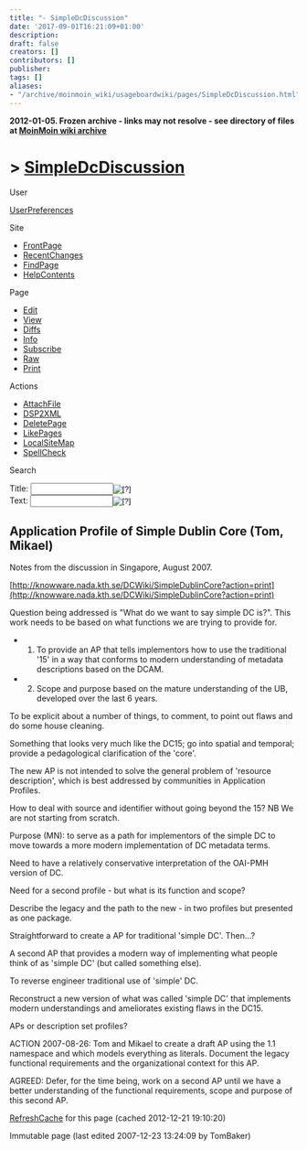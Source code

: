 ```yaml
---
title: "- SimpleDcDiscussion"
date: '2017-09-01T16:21:09+01:00'
description: 
draft: false
creators: []
contributors: []
publisher: 
tags: []
aliases:
- "/archive/moinmoin_wiki/usageboardwiki/pages/SimpleDcDiscussion.html"
---
```


**2012-01-05. Frozen archive - links may not resolve - see directory of files at [MoinMoin wiki archive](/moinmoin-wiki-archive/)**

# > [SimpleDcDiscussion](http://dublincore.org/usageboardwiki/SimpleDcDiscussion?action=fullsearch&value=SimpleDcDiscussion&literal=1&case=1&context=40 "Click here to do a full-text search for this title")

User

 [UserPreferences](http://dublincore.org/usageboardwiki/UserPreferences)
  

Site

- [FrontPage](http://dublincore.org/usageboardwiki/FrontPage)
- [RecentChanges](http://dublincore.org/usageboardwiki/RecentChanges)
- [FindPage](http://dublincore.org/usageboardwiki/FindPage)
- [HelpContents](http://dublincore.org/usageboardwiki/HelpContents)

Page

- [Edit](http://dublincore.org/usageboardwiki/SimpleDcDiscussion?action=edit "Edit")
- [View](http://dublincore.org/usageboardwiki/SimpleDcDiscussion "View")
- [Diffs](http://dublincore.org/usageboardwiki/SimpleDcDiscussion?action=diff "Diffs")
- [Info](http://dublincore.org/usageboardwiki/SimpleDcDiscussion?action=info "Info")
- [Subscribe](http://dublincore.org/usageboardwiki/SimpleDcDiscussion?action=subscribe "Subscribe")
- [Raw](http://dublincore.org/usageboardwiki/SimpleDcDiscussion?action=raw "Raw")
- [Print](http://dublincore.org/usageboardwiki/SimpleDcDiscussion?action=print "Print")

Actions

- [AttachFile](http://dublincore.org/usageboardwiki/SimpleDcDiscussion?action=AttachFile)
- [DSP2XML](http://dublincore.org/usageboardwiki/SimpleDcDiscussion?action=DSP2XML)
- [DeletePage](http://dublincore.org/usageboardwiki/SimpleDcDiscussion?action=DeletePage)
- [LikePages](http://dublincore.org/usageboardwiki/SimpleDcDiscussion?action=LikePages)
- [LocalSiteMap](http://dublincore.org/usageboardwiki/SimpleDcDiscussion?action=LocalSiteMap)
- [SpellCheck](http://dublincore.org/usageboardwiki/SimpleDcDiscussion?action=SpellCheck)

Search

<form method="POST" action="/usageboardwiki/SimpleDcDiscussion">
<p>
<input name="action" value="inlinesearch" type="hidden">
<input name="context" value="40" type="hidden">
Title: <input name="text_title" size="15" maxlength="50" type="text"><input src="SimpleDcDiscussion_files/moin-search.png" name="button_title" alt="[?]" type="image"><br>Text: <input name="text_full" size="15" maxlength="50" type="text"><input src="SimpleDcDiscussion_files/moin-search.png" name="button_full" alt="[?]" type="image">
</p>
</form>

## Application Profile of Simple Dublin Core (Tom, Mikael)

Notes from the discussion in Singapore, August 2007.

[http://knowware.nada.kth.se/DCWiki/SimpleDublinCore?action=print](http://knowware.nada.kth.se/DCWiki/SimpleDublinCore?action=print)

Question being addressed is "What do we want to say simple DC is?". This work needs to be based on what functions we are trying to provide for.

- 1. To provide an AP that tells implementors how to use the traditional '15' in a way that conforms to modern understanding of metadata descriptions based on the DCAM.

- 2. Scope and purpose based on the mature understanding of the UB, developed over the last 6 years.

To be explicit about a number of things, to comment, to point out flaws and do some house cleaning.

Something that looks very much like the DC15; go into spatial and temporal; provide a pedagological clarification of the 'core'.

The new AP is not intended to solve the general problem of 'resource description', which is best addressed by communities in Application Profiles.

How to deal with source and identifier without going beyond the 15? NB We are not starting from scratch.

Purpose (MN): to serve as a path for implementors of the simple DC to move towards a more modern implementation of DC metadata terms.

Need to have a relatively conservative interpretation of the OAI-PMH version of DC.

Need for a second profile - but what is its function and scope?

Describe the legacy and the path to the new - in two profiles but presented as one package.

Straightforward to create a AP for traditional 'simple DC'. Then...?

A second AP that provides a modern way of implementing what people think of as 'simple DC' (but called something else).

To reverse engineer traditional use of 'simple' DC.

Reconstruct a new version of what was called 'simple DC' that implements modern understandings and ameliorates existing flaws in the DC15.

APs or description set profiles?

ACTION 2007-08-26: Tom and Mikael to create a draft AP using the 1.1 namespace and which models everything as literals. Document the legacy functional requirements and the organizational context for this AP.

AGREED: Defer, for the time being, work on a second AP until we have a better understanding of the functional requirements, scope and purpose of this second AP.

 [RefreshCache](http://dublincore.org/usageboardwiki/SimpleDcDiscussion?action=refresh&arena=Page.py&key=SimpleDcDiscussion.text_html) for this page (cached 2012-12-21 19:10:20)  

Immutable page (last edited 2007-12-23 13:24:09 by TomBaker)

